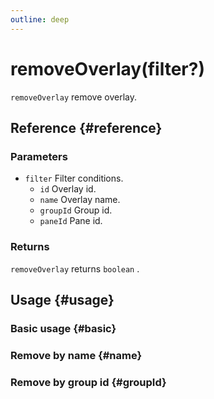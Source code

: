 ```yaml
---
outline: deep
---
```


# removeOverlay(filter?)
`removeOverlay` remove overlay.

## Reference {#reference}
<!-- @include: @/@views/api/references/instance/removeOverlay.md -->

### Parameters
- `filter` Filter conditions.
  - `id` Overlay id.
  - `name` Overlay name.
  - `groupId` Group id.
  - `paneId` Pane id.

### Returns
`removeOverlay` returns `boolean` .

## Usage {#usage}
<script setup>
import RemoveOverlayBasic from '../../../@views/api/samples/removeOverlay-basic/index.vue'
import RemoveOverlayName from '../../../@views/api/samples/removeOverlay-name/index.vue'
import RemoveOverlayGroupId from '../../../@views/api/samples/removeOverlay-groupId/index.vue'
</script>

### Basic usage {#basic}
<RemoveOverlayBasic/>

### Remove by name {#name}
<RemoveOverlayName/>

### Remove by group id {#groupId}
<RemoveOverlayGroupId/>